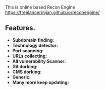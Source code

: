 This is online based Recon Engine https://freelancermijan.github.io/reconengine/

## Features. 

- **Subdomain finding:**
- **Technology detector:**
- **Port scanning:**
- **URLs collecting:**
- **All vulnerability Scanner:**
- **Git dorking:**
- **CMS dorking:**
- **Generic:**
- **Many more keep updating:**
